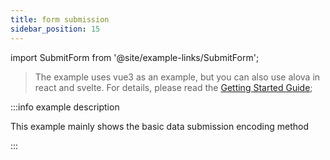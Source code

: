 ```yaml
---
title: form submission
sidebar_position: 15
---
```


import SubmitForm from '@site/example-links/SubmitForm';

> The example uses vue3 as an example, but you can also use alova in react and svelte. For details, please read the [Getting Started Guide](/overview/index);

<SubmitForm></SubmitForm>

:::info example description

This example mainly shows the basic data submission encoding method

:::
